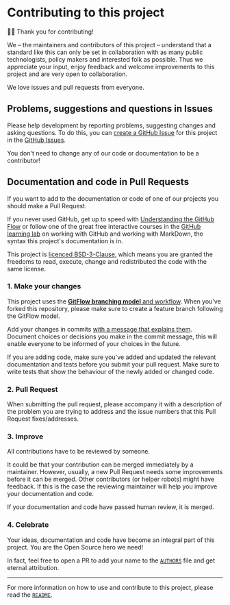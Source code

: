 # Contributing to this project

🙇‍♀️ Thank you for contributing!

We – the maintainers and contributors of this project – understand that
a standard like this can only be set in collaboration with as many public
technologists, policy makers and interested folk as possible. Thus we
appreciate your input, enjoy feedback and welcome improvements to this project
and are very open to collaboration.

We love issues and pull requests from everyone.

## Problems, suggestions and questions in Issues

Please help development by reporting problems, suggesting changes and asking
questions. To do this, you can [create a GitHub
Issue](https://help.github.com/articles/creating-an-issue/) for this project in
the [GitHub Issues](https://github.com/teamdigitale/security-awareness/issues).

You don't need to change any of our code or documentation to be a contributor!

## Documentation and code in Pull Requests

If you want to add to the documentation or code of one of our projects you
should make a Pull Request. 

If you never used GitHub, get up to speed with [Understanding the GitHub
Flow](https://guides.github.com/introduction/flow/) or follow one of the great
free interactive courses in the [GitHub learning lab](https://lab.github.com/)
on working with GitHub and working with MarkDown, the syntax this project's
documentation is in.

This project is [licenced BSD-3-Clause](LICENSE), which means you are
granted the freedoms to read, execute, change and redistributed the code with
the same license. 

### 1. Make your changes

This project uses the [**GitFlow branching model** and
workflow](http://nvie.com/posts/a-successful-git-branching-model/). When you've
forked this repository, please make sure to create a feature branch following
the GitFlow model.

Add your changes in commits [with a message that explains
them](https://robots.thoughtbot.com/5-useful-tips-for-a-better-commit-message).
Document choices or decisions you make in the commit message, this will enable
everyone to be informed of your choices in the future.

If you are adding code, make sure you've added and updated the relevant
documentation and tests before you submit your pull request. Make sure to write
tests that show the behaviour of the newly added or changed code.

### 2. Pull Request

When submitting the pull request, please accompany it with a description of the
problem you are trying to address and the issue numbers that this Pull Request
fixes/addresses.

### 3. Improve

All contributions have to be reviewed by someone.

It could be that your contribution can be merged immediately by a maintainer.
However, usually, a new Pull Request needs some improvements before it can be
merged. Other contributors (or helper robots) might have feedback. If this is
the case the reviewing maintainer will help you improve your documentation and
code.

If your documentation and code have passed human review, it is merged.

### 4. Celebrate

Your ideas, documentation and code have become an integral part of this
project. You are the Open Source hero we need! 

In fact, feel free to open a PR to add your name to the [`AUTHORS`](AUTHORS.md)
file and get eternal attribution.

---

For more information on how to use and contribute to this project, please read
the [`README`](README.md).
